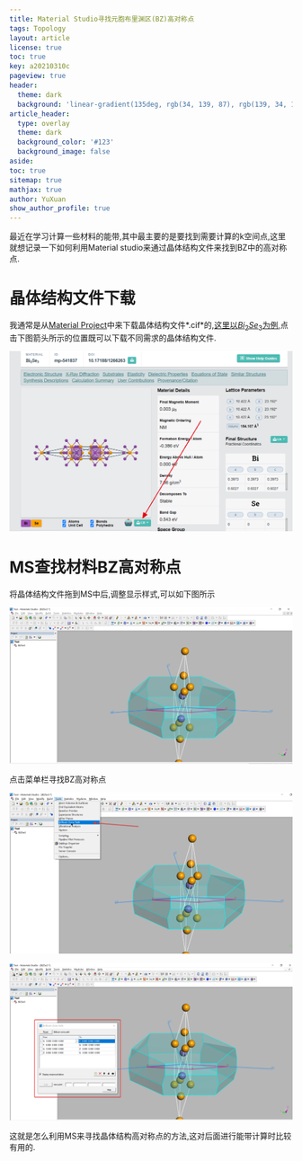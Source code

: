 ```yaml
---
title: Material Studio寻找元胞布里渊区(BZ)高对称点
tags: Topology
layout: article
license: true
toc: true
key: a20210310c
pageview: true
header:
  theme: dark
  background: 'linear-gradient(135deg, rgb(34, 139, 87), rgb(139, 34, 139))'
article_header:
  type: overlay
  theme: dark
  background_color: '#123'
  background_image: false   
aside:
toc: true
sitemap: true
mathjax: true
author: YuXuan
show_author_profile: true
---
```

最近在学习计算一些材料的能带,其中最主要的是要找到需要计算的k空间点,这里就想记录一下如何利用Material studio来通过晶体结构文件来找到BZ中的高对称点.
<!--more-->
# 晶体结构文件下载
我通常是从[Material Project](https://materialsproject.org/)中来下载晶体结构文件*.cif*的,[这里以$Bi_2Se_3$为例](https://materialsproject.org/materials/mp-541837/#),点击下图箭头所示的位置既可以下载不同需求的晶体结构文件.

![png](/assets/images/MS/ms1.png)

# MS查找材料BZ高对称点

将晶体结构文件拖到MS中后,调整显示样式,可以如下图所示

![png](/assets/images/MS/ms2.png)

点击菜单栏寻找BZ高对称点

![png](/assets/images/MS/ms3.png)

![png](/assets/images/MS/ms4.png)

这就是怎么利用MS来寻找晶体结构高对称点的方法,这对后面进行能带计算时比较有用的.
